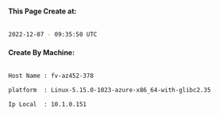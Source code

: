 
   
#### This Page Create at:

```bash

2022-12-07 - 09:35:50 UTC

```

#### Create By Machine:

```bash

Host Name : fv-az452-378

platform  : Linux-5.15.0-1023-azure-x86_64-with-glibc2.35

Ip Local  : 10.1.0.151

```

